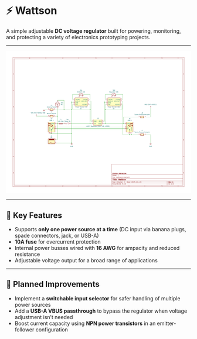 # ⚡ Wattson

A simple adjustable **DC voltage regulator** built for powering, monitoring, and protecting a variety of electronics prototyping projects.

---

![Schematic](Schematic.png)

---

## 🧩 Key Features

- Supports **only one power source at a time** (DC input via banana plugs, spade connectors, jack, or USB-A)
- **10A fuse** for overcurrent protection
- Internal power busses wired with **16 AWG** for ampacity and reduced resistance
- Adjustable voltage output for a broad range of applications

---

## 🔧 Planned Improvements

- Implement a **switchable input selector** for safer handling of multiple power sources
- Add a **USB-A VBUS passthrough** to bypass the regulator when voltage adjustment isn’t needed
- Boost current capacity using **NPN power transistors** in an emitter-follower configuration